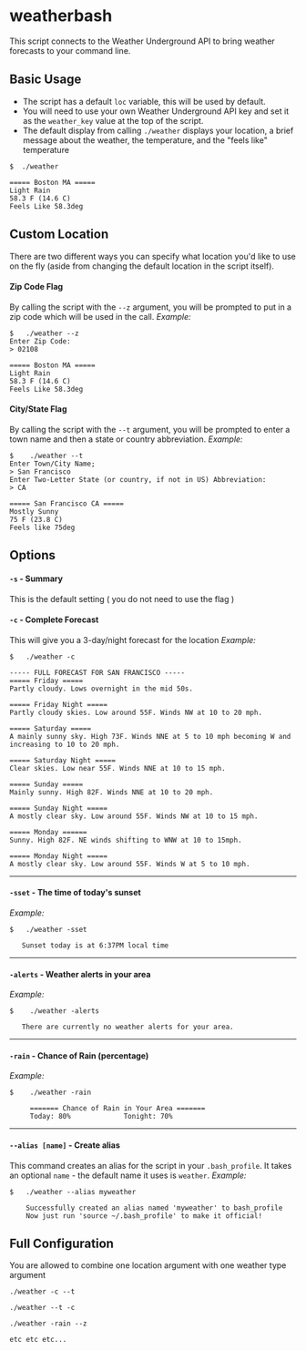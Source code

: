 # weatherbash

This script connects to the Weather Underground API to bring weather forecasts to your command line.

## Basic Usage
* The script has a default `loc` variable, this will be used by default.
* You will need to use your own Weather Underground API key and set it as the `weather_key` value at the top of the script.
* The default display from calling `./weather` displays your location, a brief message about the weather, the temperature, and the "feels like" temperature

```
$  ./weather

===== Boston MA =====
Light Rain
58.3 F (14.6 C)
Feels Like 58.3deg
```

## Custom Location
There are two different ways you can specify what location you'd like to use on the fly (aside from changing the default location in the script itself).

#### Zip Code Flag
By calling the script with the `--z` argument, you will be prompted to put in a zip code which will be used in the call.
_Example:_
```
$   ./weather --z
Enter Zip Code:
> 02108

===== Boston MA =====
Light Rain
58.3 F (14.6 C)
Feels Like 58.3deg
```

#### City/State Flag
By calling the script with the `--t` argument, you will be prompted to enter a town name and then a state or country abbreviation.
_Example:_
```
$    ./weather --t
Enter Town/City Name;
> San Francisco
Enter Two-Letter State (or country, if not in US) Abbreviation:
> CA

===== San Francisco CA =====
Mostly Sunny
75 F (23.8 C)
Feels like 75deg
```

## Options
#### `-s` - Summary
This is the default setting ( you do not need to use the flag )

#### `-c` - Complete Forecast
This will give you a 3-day/night forecast for the location
_Example:_
```
$   ./weather -c

----- FULL FORECAST FOR SAN FRANCISCO -----
===== Friday =====
Partly cloudy. Lows overnight in the mid 50s.

===== Friday Night =====
Partly cloudy skies. Low around 55F. Winds NW at 10 to 20 mph.

===== Saturday =====
A mainly sunny sky. High 73F. Winds NNE at 5 to 10 mph becoming W and increasing to 10 to 20 mph.

===== Saturday Night =====
Clear skies. Low near 55F. Winds NNE at 10 to 15 mph.

===== Sunday =====
Mainly sunny. High 82F. Winds NNE at 10 to 20 mph.

===== Sunday Night =====
A mostly clear sky. Low around 55F. Winds NW at 10 to 15 mph.

===== Monday ======
Sunny. High 82F. NE winds shifting to WNW at 10 to 15mph.

===== Monday Night =====
A mostly clear sky. Low around 55F. Winds W at 5 to 10 mph.
```

---

#### `-sset` - The time of today's sunset
_Example:_
```
$   ./weather -sset

   Sunset today is at 6:37PM local time

```

---

#### `-alerts` - Weather alerts in your area
_Example:_
```
$    ./weather -alerts

   There are currently no weather alerts for your area.
```

---

#### `-rain` - Chance of Rain (percentage)
_Example:_
```
$    ./weather -rain

     ======= Chance of Rain in Your Area =======
     Today: 80%	  		    Tonight: 70%
```

---

#### `--alias [name]` - Create alias
This command creates an alias for the script in your `.bash_profile`. It takes an optional `name` - the default name it uses is `weather`.
_Example:_
```
$   ./weather --alias myweather

    Successfully created an alias named 'myweather' to bash_profile
    Now just run 'source ~/.bash_profile' to make it official!
```

## Full Configuration
You are allowed to combine one location argument with one weather type argument
```
./weather -c --t

./weather --t -c

./weather -rain --z

etc etc etc...
```

